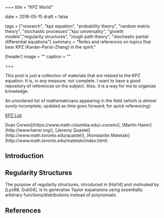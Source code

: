 +++
title = "KPZ World"

date = 2018-05-15
draft = false

tags = ["research", "kpz equation", "probability theory", "random matrix theory", "stochastic processes","kpz universality", "growth models","regularity structures", "rough path theory", "stochastic partial differential equations"]
summary = "Notes and references on topics that bear KPZ (Kardar-Parisi-Zhang) in the spirit."

[header]
image = ""
caption = ""

+++

This post is just a collection of materials that are related to the KPZ equation. It is, in any measure, not complete. I want to have a good repository of references on the subject. Also, it is a way for me to organize knowledge. 

An unordered list of mathematicians appearing in the field (which is _almost surely_ incomplete, updated as time goes forward; for quick referencing): 
<div class="accordion">
<div class="accordion-section">
<a class="accordion-section-title" href="#mathlist">KPZ List</a>
<div id="mathlist" class="accordion-section-content">
<p>[Ivan Corwin](https://www.math.columbia.edu/~corwin/), [Martin Hairer](http://www.hairer.org/), [Jeremy Quastel](http://www.math.toronto.edu/quastel/), [Konstantin Matetski](http://www.math.toronto.edu/matetski/index.html)</p>
</div><!--end .accordion-section-content-->
</div><!--end .accordion-section-->
</div><!--end .accordion-->

## Introduction


## Regularity Structures
The purpose of regularity structures, introduced in [Hai14] and motivated by [Lyo98,
Gub04], is to generalise Taylor expansions using essentially arbitrary functions/distributions
instead of polynomials.

## References

